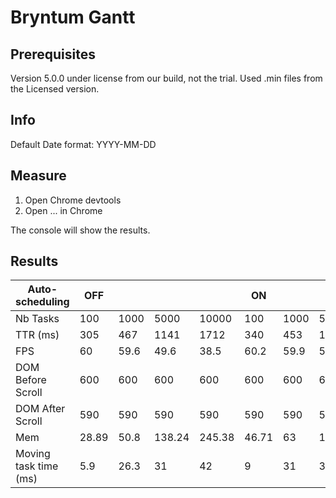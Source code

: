# Bryntum Gantt

## Prerequisites

Version 5.0.0 under license from our build, not the trial.
Used .min files from the Licensed version.

## Info

Default Date format: YYYY-MM-DD

## Measure

1. Open Chrome devtools
2. Open ... in Chrome

The console will show the results.

## Results

| Auto-scheduling       | OFF   |       |        |        | ON    |       |        |        |
|-----------------------|-------|-------|--------|--------|-------|-------|--------|--------|
| Nb Tasks              | 100   | 1000  | 5000   | 10000  | 100   | 1000  | 5000   | 10000  |
| TTR (ms)              | 305   | 467   | 1141   | 1712   | 340   | 453   | 1376   | 2005   |
| FPS                   | 60    | 59.6  | 49.6   | 38.5   | 60.2  | 59.9  | 50.5   | 39.6   |
| DOM Before Scroll     | 600   | 600   | 600    | 600    | 600   | 600   | 600    | 600    |
| DOM After Scroll      | 590   | 590   | 590    | 590    | 590   | 590   | 590    | 590    |
| Mem                   | 28.89 | 50.8  | 138.24 | 245.38 | 46.71 | 63    | 154.44 | 257.12 |
| Moving task time (ms) | 5.9   | 26.3  | 31     | 42     | 9     | 31    | 37     | 48.71  |
